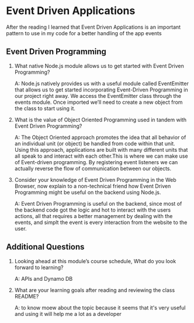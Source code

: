 
# Event Driven Applications
After the reading I learned that Event Driven Applications is an important pattern to use in my code for a better handling of the app events

## Event Driven Programming

1. What native Node.js module allows us to get started with Event Driven Programming?
    
    A: Node.js natively provides us with a useful module called EventEmitter that allows us to get started incorporating Event-Driven Programming in our project right away. We access the EventEmitter class through the events module. Once imported we’ll need to create a new object from the class to start using it.

2. What is the value of Object Oriented Programming used in tandem with Event Driven Programming?

    A: The Object Oriented approach promotes the idea that all behavior of an individual unit (or object) be handled from code within that unit. Using this approach, applications are built with many different units that all speak to and interact with each other.This is where we can make use of Event-driven programming. By registering event listeners we can actually reverse the flow of communication between our objects.

3. Consider your knowledge of Event Driven Programming in the Web Browser, now explain to a non-technical friend how Event Driven Programming might be useful on the backend using Node.js.

    A: Event Driven Programming is useful on the backend, since most of the backend code got the logic and hot to interact with the users actions, all that requires a better management by dealing with the events, and simplt the event is every interaction from the website to the user.



## Additional Questions

1. Looking ahead at this module’s course schedule, What do you look forward to learning?
    
    A:  APIs and Dynamo DB

2. What are your learning goals after reading and reviewing the class README?

    A: to know moew about the topic because it seems that it's very useful and using it will help me a lot as a developer